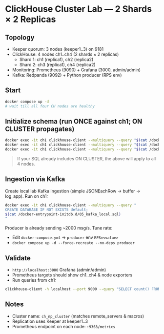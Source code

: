 
# ClickHouse Cluster Lab — 2 Shards × 2 Replicas

## Topology
- Keeper quorum: 3 nodes (keeper1..3) on 9181
- ClickHouse: 4 nodes ch1..ch4 (2 shards × 2 replicas)
  - Shard 1: ch1 (replica1), ch2 (replica2)
  - Shard 2: ch3 (replica1), ch4 (replica2)
- Monitoring: Prometheus (9090) + Grafana (3000, admin/admin)
- Kafka: Redpanda (9092) + Python producer (RPS env)

## Start
```bash
docker compose up -d
# wait till all four CH nodes are healthy
```

## Initialize schema (run ONCE against ch1; ON CLUSTER propagates)
```bash
docker exec -it ch1 clickhouse-client --multiquery --query "$(cat /docker-entrypoint-initdb.d/01_init.sql)"
docker exec -it ch1 clickhouse-client --multiquery --query "$(cat /docker-entrypoint-initdb.d/02_schema.sql)"
docker exec -it ch1 clickhouse-client --multiquery --query "$(cat /docker-entrypoint-initdb.d/03_udf.sql)"
```

> If your SQL already includes ON CLUSTER, the above will apply to all 4 nodes.

## Ingestion via Kafka
Create local lab Kafka ingestion (simple JSONEachRow → buffer → log_app). Run on ch1:
```bash
docker exec -it ch1 clickhouse-client --multiquery --query "
CREATE DATABASE IF NOT EXISTS default;
$(cat /docker-entrypoint-initdb.d/05_kafka_local.sql)
"
```

Producer is already sending ~2000 msg/s. Tune rate:
- Edit `docker-compose.yml` -> `producer` env `RPS=<value>`
- `docker compose up -d --force-recreate --no-deps producer`

## Validate
- `http://localhost:3000` Grafana (admin/admin)
- Prometheus targets should show ch1..ch4 & node exporters
- Run queries from ch1:
```bash
clickhouse-client -h localhost --port 9000 --query "SELECT count() FROM default.log_app"
```

## Notes
- Cluster name: `ch_np_cluster` (matches remote_servers & macros)
- Replication uses Keeper at keeper1..3
- Prometheus endpoint on each node: `:9363/metrics`
